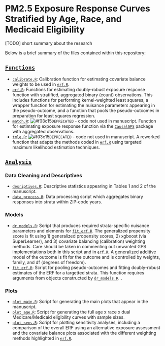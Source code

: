 PM2.5 Exposure Response Curves Stratified by Age, Race, and Medicaid Eligibility
================================================================================

[TODO] short summary about the research

Below is a brief summary of the files contained within this repository: 

## [`Functions`](https://github.com/kevjosey/erc-strata/tree/main/R)

- [`calibrate.R`](https://github.com/kevjosey/erc-strata/tree/main/R/calibrate.R): Calibration function for estimating covariate balance weights to be used in [`erf.R`](https://github.com/kevjosey//erc-strata/tree/main/R/erf.R).
- [`erf.R`](https://github.com/kevjosey//erc-strata/tree/main/R/erf.R): Functions for estimating doubly-robust exposure response function with stratified, aggregated binary (count) observations. This includes functions for performing kernel-weighted least squares, a wrapper function for estimating the nuisance parameters appearing in the pseudo-outcome, and a function that pools the pseudo-outcomes in preparation for least squares regression.
- [`match.R`](https://github.com/kevjosey//erc-strata/tree/main/R/match.R): ![#f03c15](https://via.placeholder.com/15/f03c15/f03c15.png)`DEPRECATED` - code not used in manuscript. Function for estimating exposure response function via the [`CausalGPS`](https://github.com/NSAPH-Software/CausalGPS) package with aggregated observations.
- [`tmle.R`](https://github.com/kevjosey//erc-strata/tree/main/R/tmle.R): ![#f03c15](https://via.placeholder.com/15/f03c15/f03c15.png)`DEPRECATED` - code not used in manuscript. A reworked function that adapts the methods coded in [`erf.R`](https://github.com/kevjosey//erc-strata/tree/main/R/erf.R) using targeted maximum likelihood estimation techniques. 

## [`Analysis`](https://github.com/kevjosey/erc-strata/tree/main/Analysis)

### Data Cleaning and Descriptives

- [`desriptives.R`](https://github.com/kevjosey//erc-strata/tree/main/Analysis/descriptives.R): Descriptive statistics appearing in Tables 1 and 2 of the manuscript.
- [`data_process.R`](https://github.com/kevjosey//erc-strata/tree/main/Analysis/data_process.R): Data processing script which aggregates binary responses into strata within ZIP-code years.

### Models

- [`dr_models.R`](https://github.com/kevjosey//erc-strata/tree/main/Analysis/dr_models.R): Script that produces required strata-specific nuisance parameters and elements for [`fit_erf.R`](https://github.com/kevjosey//erc-strata/tree/main/Analysis/Model/fit_erf.R). The generalized propensity score is fit using 1) generalized propensity scores, 2) xgboost (via SuperLearner), and 3) covariate balancing (calibration) weighting methods. Care should be taken in commenting out unwanted GPS implementations both in this script and in [`erf.R`](https://github.com/kevjosey//erc-strata/tree/main/R/erf.R). A generalized additive model of the outcome is fit for the outcome and is controlled by weights, family, and df (degrees of freedom).
- [`fit_erf.R`](https://github.com/kevjosey//erc-strata/tree/main/Analysis/Model/fit_erf.R): Script for pooling pseudo-outcomes and fitting doubly-robust estimates of the ERF for a targetted strata. This function requires arguments from objects constructed by [`dr_models.R`](https://github.com/kevjosey//erc-strata/tree/main/Analysis/dr_models.R). .

### Plots

- [`plot_main.R`](https://github.com/kevjosey//erc-strata/tree/main/Analysis/Plot/plot_dr.R): Script for generating the main plots that appear in the manuscript.
- [`plot_age.R`](https://github.com/kevjosey//erc-strata/tree/main/Analysis/Plot/plot_age.R): Script for generating the full age x race x dual Medicare/Medicaid eligibility curves with sample sizes.
- [`plot_sens.R`](https://github.com/kevjosey//erc-strata/tree/main/Analysis/Plot/plot_sens.R): Script for plotting sensitivity analyses, including a comparison of the overall ERF using an alternative exposure assessment and the covariate balance plots associated with the different weighting methods highlighted in [`erf.R`](https://github.com/kevjosey//erc-strata/tree/main/R/erf.R).

